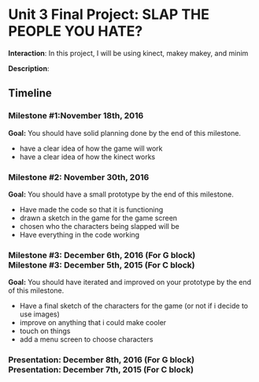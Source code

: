 <h1>Unit 3 Final Project: SLAP THE PEOPLE YOU HATE?</h1>
 
<strong>Interaction</strong>: In this project, I will be using kinect, makey makey, and minim 
 
<strong>Description</strong>: 
 
<h2>Timeline</h2>
 
<div>
  <h3>Milestone #1:November 18th, 2016 </h3>
  <strong>Goal:</strong> You should have solid planning done by the end of this milestone.
  <ul>
    <li>have a clear idea of how the game will work</li>
    <li>have a clear idea of how the kinect works</li>
  </ul>
</div>
 
<p>
  <h3>Milestone #2: November 30th, 2016 </h3>
  <strong>Goal:</strong> You should have a small prototype by the end of this milestone.
  <ul>
    <li>Have made the code so that it is functioning</li>
    <li>drawn a sketch in the game for the game screen</li>
    <li>chosen who the characters being slapped will be</li>
    <li>Have everything in the code working</li>
  </ul>
</p>
 
<div>
  <h3>Milestone #3: December 6th, 2016 (For G block)</br>
  Milestone #3: December 5th, 2015 (For C block) </h3>
  <strong>Goal:</strong> You should have iterated and improved on your prototype by the end of this milestone.
  <ul>
    <li>Have a final sketch of the characters for the game (or not if i decide to use images)</li>
    <li>improve on anything that i could make cooler</li>
    <li>touch on things</li>
    <li>add a menu screen to choose characters</li>
  </ul>
</div>
 
<div>
  <h3><strong>Presentation:</strong> December 8th, 2016 (For G block)</br>
  <strong>Presentation:</strong> December 7th, 2015 (For C block) </h3>
</div>
